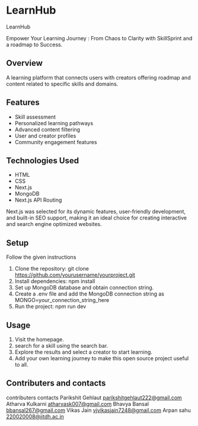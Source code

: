 # LearnHub

LearnHub

Empower Your Learning Journey : From Chaos to Clarity with SkillSprint and a roadmap to Success.

## Overview

A learning platform that connects users with creators offering roadmap and content related to specific skills and domains.

## Features

- Skill assessment
- Personalized learning pathways
- Advanced content filtering
- User and creator profiles
- Community engagement features

## Technologies Used

- HTML
- CSS
- Next.js
- MongoDB
- Next.js API Routing

Next.js was selected for its dynamic features, user-friendly development, and built-in SEO support, making it an ideal choice for creating interactive and search engine optimized websites.

## Setup

Follow the given instructions

1. Clone the repository: git clone https://github.com/yourusername/yourproject.git
2. Install dependencies: npm install
3. Set up MongoDB database and obtain connection string.
4. Create a .env file and add the MongoDB connection string as MONGO=your_connection_string_here
5. Run the project: npm run dev

## Usage

1. Visit the homepage.
2. search for a skill using the search bar.
3. Explore the results and select a creator to start learning.
4. Add your own learning journey to make this open source project useful to all.

## Contributers and contacts

contributers contacts
Parikshit Gehlaut parikshitgehlaut222@gmail.com
Atharva Kulkarni atharvask007@gmail.com
Bhavya Bansal bbansal267@gmail.com
Vikas Jain vjvikasjain7248@gmail.com
Arpan sahu 220020008@iitdh.ac.in
